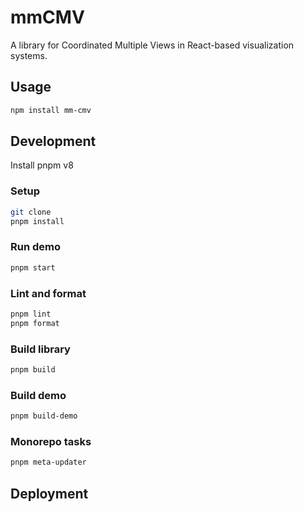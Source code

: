 # mmCMV

A library for Coordinated Multiple Views in React-based visualization systems.


## Usage

```sh
npm install mm-cmv
```

## Development

Install pnpm v8

### Setup

```sh
git clone 
pnpm install
```

### Run demo

```sh
pnpm start
```

### Lint and format

```sh
pnpm lint
pnpm format
```

### Build library

```sh
pnpm build
```

### Build demo

```sh
pnpm build-demo
```

### Monorepo tasks

```sh
pnpm meta-updater
```

## Deployment
